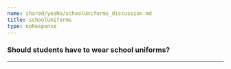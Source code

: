 ```yaml
---
name: shared/yesNo/schoolUniforms_discussion.md
title: schoolUniforms
type: noResponse
---
```


### Should students have to wear school uniforms?

---

